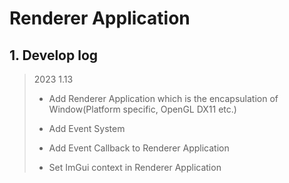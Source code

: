 # Renderer Application

## 1. Develop log

> 2023 1.13
>
> * Add Renderer Application which is the encapsulation of Window(Platform specific, OpenGL DX11 etc.)
> * Add Event System
>
> * Add Event Callback to Renderer Application
>
> * Set ImGui context in Renderer Application